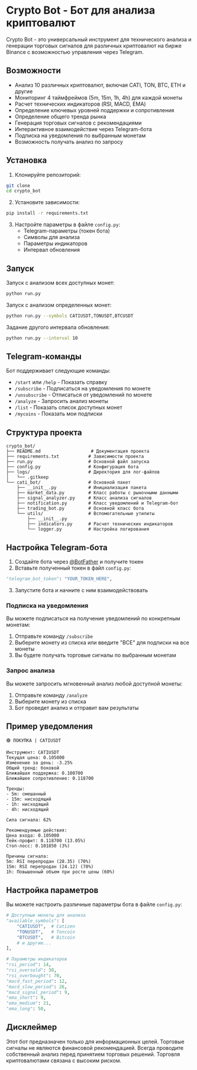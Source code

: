 # Crypto Bot - Бот для анализа криптовалют

Crypto Bot - это универсальный инструмент для технического анализа и генерации торговых сигналов для различных криптовалют на бирже Binance с возможностью управления через Telegram.

## Возможности

- Анализ 10 различных криптовалют, включая CATI, TON, BTC, ETH и другие
- Мониторинг 4 таймфреймов (5m, 15m, 1h, 4h) для каждой монеты
- Расчет технических индикаторов (RSI, MACD, EMA)
- Определение ключевых уровней поддержки и сопротивления
- Определение общего тренда рынка
- Генерация торговых сигналов с рекомендациями
- Интерактивное взаимодействие через Telegram-бота
- Подписка на уведомления по выбранным монетам
- Возможность получать анализ по запросу

## Установка

1. Клонируйте репозиторий:
```bash
git clone 
cd crypto_bot
```

2. Установите зависимости:
```bash
pip install -r requirements.txt
```

3. Настройте параметры в файле `config.py`:
   - Telegram-параметры (токен бота)
   - Символы для анализа
   - Параметры индикаторов
   - Интервал обновления

## Запуск

Запуск с анализом всех доступных монет:
```bash
python run.py
```

Запуск с анализом определенных монет:
```bash
python run.py --symbols CATIUSDT,TONUSDT,BTCUSDT
```

Задание другого интервала обновления:
```bash
python run.py --interval 10
```

## Telegram-команды

Бот поддерживает следующие команды:

- `/start` или `/help` - Показать справку
- `/subscribe` - Подписаться на уведомления по монете
- `/unsubscribe` - Отписаться от уведомлений по монете
- `/analyze` - Запросить анализ монеты
- `/list` - Показать список доступных монет
- `/mycoins` - Показать мои подписки

## Структура проекта

```
crypto_bot/
├── README.md                   # Документация проекта
├── requirements.txt           # Зависимости проекта
├── run.py                     # Основной файл запуска
├── config.py                  # Конфигурация бота
├── logs/                      # Директория для лог-файлов
│   └── .gitkeep
└── cati_bot/                  # Основной пакет
    ├── __init__.py            # Инициализация пакета
    ├── market_data.py         # Класс работы с рыночными данными
    ├── signal_analyzer.py     # Класс анализа сигналов
    ├── notification.py        # Класс уведомлений и Telegram-бот
    ├── trading_bot.py         # Основной класс бота
    └── utils/                 # Вспомогательные утилиты
        ├── __init__.py
        ├── indicators.py      # Расчет технических индикаторов
        └── logger.py          # Настройка логирования
```

## Настройка Telegram-бота

1. Создайте бота через [@BotFather](https://t.me/BotFather) и получите токен
2. Вставьте полученный токен в файл `config.py`:
```python
"telegram_bot_token": "YOUR_TOKEN_HERE",
```
3. Запустите бота и начните с ним взаимодействовать

### Подписка на уведомления

Вы можете подписаться на получение уведомлений по конкретным монетам:

1. Отправьте команду `/subscribe`
2. Выберите монету из списка или введите "ВСЕ" для подписки на все монеты
3. Вы будете получать торговые сигналы по выбранным монетам

### Запрос анализа

Вы можете запросить мгновенный анализ любой доступной монеты:

1. Отправьте команду `/analyze`
2. Выберите монету из списка
3. Бот проведет анализ и отправит вам результаты

## Пример уведомления

```
🟢 ПОКУПКА | CATIUSDT

Инструмент: CATIUSDT
Текущая цена: 0.105000
Изменение за день: -3.25%
Общий тренд: боковой
Ближайшая поддержка: 0.100700
Ближайшее сопротивление: 0.118700

Тренды:
- 5m: смешанный
- 15m: нисходящий
- 1h: нисходящий
- 4h: нисходящий

Сила сигнала: 62%

Рекомендуемые действия:
Цена входа: 0.105000
Тейк-профит: 0.118700 (13.05%)
Стоп-лосс: 0.101850 (3%)

Причины сигнала:
5m: RSI перепродан (28.35) (70%)
15m: RSI перепродан (24.12) (70%)
1h: Повышенный объем при росте цены (60%)
```

## Настройка параметров

Вы можете настроить различные параметры бота в файле `config.py`:

```python
# Доступные монеты для анализа
"available_symbols": [
    "CATIUSDT",  # Catizen
    "TONUSDT",   # Toncoin
    "BTCUSDT",   # Bitcoin
    # и другие...
],

# Параметры индикаторов
"rsi_period": 14,
"rsi_oversold": 30,
"rsi_overbought": 70,
"macd_fast_period": 12,
"macd_slow_period": 26,
"macd_signal_period": 9,
"ema_short": 9,
"ema_medium": 21,
"ema_long": 50,
```

## Дисклеймер

Этот бот предназначен только для информационных целей. Торговые сигналы не являются финансовой рекомендацией. Всегда проводите собственный анализ перед принятием торговых решений. Торговля криптовалютами связана с высоким риском.